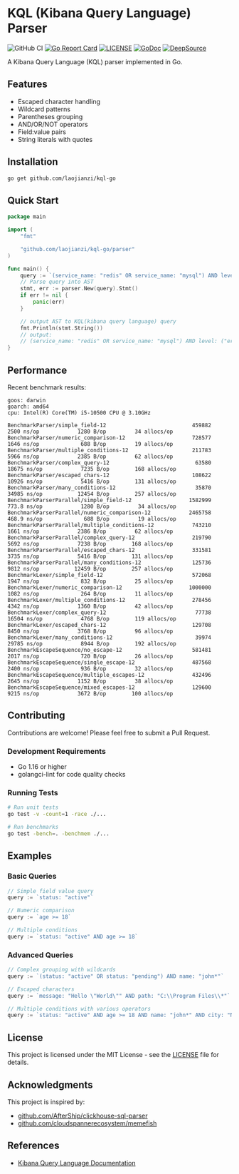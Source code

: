 # KQL (Kibana Query Language) Parser

![GitHub CI](https://github.com/laojianzi/kql-go/actions/workflows/ci.yaml/badge.svg)
[![Go Report Card](https://goreportcard.com/badge/github.com/laojianzi/kql-go)](https://goreportcard.com/report/github.com/laojianzi/kql-go)
[![LICENSE](https://img.shields.io/github/license/laojianzi/kql-go.svg)](https://github.com/laojianzi/kql-go/blob/master/LICENSE)
[![GoDoc](https://img.shields.io/badge/Godoc-reference-blue.svg)](https://pkg.go.dev/github.com/laojianzi/kql-go)
[![DeepSource](https://app.deepsource.com/gh/laojianzi/kql-go.svg/?label=code+coverage&show_trend=false&token=BgPgeWYICSssJGgLh2UosQw7)](https://app.deepsource.com/gh/laojianzi/kql-go/)

A Kibana Query Language (KQL) parser implemented in Go.

## Features

- Escaped character handling
- Wildcard patterns
- Parentheses grouping
- AND/OR/NOT operators
- Field:value pairs
- String literals with quotes

## Installation

```bash
go get github.com/laojianzi/kql-go
```

## Quick Start

```go
package main

import (
    "fmt"

    "github.com/laojianzi/kql-go/parser"
)

func main() {
    query := `(service_name: "redis" OR service_name: "mysql") AND level: ("error" OR "warn") and start_time > 1723286863 anD latency >= 1.5`
    // Parse query into AST
    stmt, err := parser.New(query).Stmt()
    if err != nil {
        panic(err)
    }

    // output AST to KQL(kibana query language) query
    fmt.Println(stmt.String())
    // output:
    // (service_name: "redis" OR service_name: "mysql") AND level: ("error" OR "warn") AND start_time > 1723286863 AND latency >= 1.5
}
```

## Performance

Recent benchmark results:

```
goos: darwin
goarch: amd64
cpu: Intel(R) Core(TM) i5-10500 CPU @ 3.10GHz

BenchmarkParser/simple_field-12                           459882              2500 ns/op            1280 B/op         34 allocs/op
BenchmarkParser/numeric_comparison-12                     728577              1646 ns/op             688 B/op         19 allocs/op
BenchmarkParser/multiple_conditions-12                    211783              5966 ns/op            2385 B/op         62 allocs/op
BenchmarkParser/complex_query-12                           63580             18675 ns/op            7235 B/op        168 allocs/op
BenchmarkParser/escaped_chars-12                          108622             10926 ns/op            5416 B/op        131 allocs/op
BenchmarkParser/many_conditions-12                         35870             34985 ns/op           12454 B/op        257 allocs/op
BenchmarkParserParallel/simple_field-12                  1582999             773.8 ns/op            1280 B/op         34 allocs/op
BenchmarkParserParallel/numeric_comparison-12            2465758             468.9 ns/op             688 B/op         19 allocs/op
BenchmarkParserParallel/multiple_conditions-12            743210              1661 ns/op            2386 B/op         62 allocs/op
BenchmarkParserParallel/complex_query-12                  219790              5692 ns/op            7238 B/op        168 allocs/op
BenchmarkParserParallel/escaped_chars-12                  331581              3735 ns/op            5416 B/op        131 allocs/op
BenchmarkParserParallel/many_conditions-12                125736              9812 ns/op           12459 B/op        257 allocs/op
BenchmarkLexer/simple_field-12                            572068              1947 ns/op             832 B/op         25 allocs/op
BenchmarkLexer/numeric_comparison-12                     1000000              1082 ns/op             264 B/op         11 allocs/op
BenchmarkLexer/multiple_conditions-12                     278456              4342 ns/op            1360 B/op         42 allocs/op
BenchmarkLexer/complex_query-12                            77738             16504 ns/op            4768 B/op        119 allocs/op
BenchmarkLexer/escaped_chars-12                           129708              8450 ns/op            3768 B/op         96 allocs/op
BenchmarkLexer/many_conditions-12                          39974             29785 ns/op            8944 B/op        192 allocs/op
BenchmarkEscapeSequence/no_escape-12                      581481              2017 ns/op             720 B/op         26 allocs/op
BenchmarkEscapeSequence/single_escape-12                  487568              2400 ns/op             936 B/op         32 allocs/op
BenchmarkEscapeSequence/multiple_escapes-12               432496              2645 ns/op            1152 B/op         38 allocs/op
BenchmarkEscapeSequence/mixed_escapes-12                  129600              9215 ns/op            3672 B/op        100 allocs/op
```

## Contributing

Contributions are welcome! Please feel free to submit a Pull Request.

### Development Requirements

- Go 1.16 or higher
- golangci-lint for code quality checks

### Running Tests

```bash
# Run unit tests
go test -v -count=1 -race ./...

# Run benchmarks
go test -bench=. -benchmem ./...
```

## Examples

### Basic Queries
```go
// Simple field value query
query := `status: "active"`

// Numeric comparison
query := `age >= 18`

// Multiple conditions
query := `status: "active" AND age >= 18`
```

### Advanced Queries
```go
// Complex grouping with wildcards
query := `(status: "active" OR status: "pending") AND name: "john*"`

// Escaped characters
query := `message: "Hello \"World\"" AND path: "C:\\Program Files\\*"`

// Multiple conditions with various operators
query := `status: "active" AND age >= 18 AND name: "john*" AND city: "New York"`
```

## License

This project is licensed under the MIT License - see the [LICENSE](LICENSE) file for details.

## Acknowledgments

This project is inspired by:
- [github.com/AfterShip/clickhouse-sql-parser](https://github.com/AfterShip/clickhouse-sql-parser)
- [github.com/cloudspannerecosystem/memefish](https://github.com/cloudspannerecosystem/memefish)

## References

- [Kibana Query Language Documentation](https://www.elastic.co/guide/en/kibana/current/kuery-query.html)
